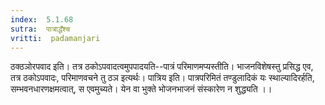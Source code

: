 ```yaml
---
index:  5.1.68
sutra:  पात्राद्धँश्च
vritti:  padamanjari
---
```


ठक्ठञोरपवाद इति। तत्र ठकोऽपवादत्वमुपपादयति--पात्रं परिमाणमप्यस्तीति। भाजनविशेषस्तु प्रसिद्ध एव, तत्र ठकोऽपवादः, परिमाणवचने तु ठञ इत्यर्थः। पात्रिय इति। पात्रपरिमितं तण्डुलादिकं यः स्थाल्यादिरर्हति, सम्भवनधारणक्षमत्वात्, स एवमुच्यते। येन वा भुक्ते भोजनभाजनं संस्कारेण न शुद्ध्यति ।।

